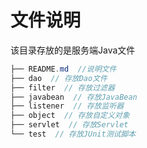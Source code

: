 文件说明
===

该目录存放的是服务端Java文件

```java
├── README.md  //说明文件
├── dao  // 存放Dao文件
├── filter  // 存放过滤器
├── javabean  // 存放JavaBean
├── listener  // 存放监听器
├── object  // 存放自定义对象
├── servlet  // 存放Servlet
└── test  // 存放JUnit测试脚本
```

